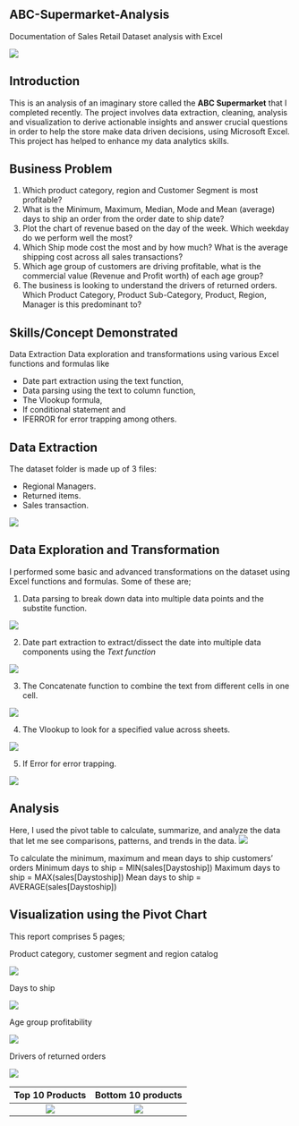 ## ABC-Supermarket-Analysis
Documentation of Sales Retail Dataset analysis with Excel

![](https://github.com/yemiobolo/ABC-Supermarket-Analysis/blob/main/ABC%20Store/store%20picture.jpg)

## Introduction
This is an analysis of an imaginary store called the **ABC Supermarket** that I completed recently. The project involves data extraction, cleaning, analysis and visualization to derive actionable insights and answer crucial questions in order to help the store make data driven decisions, using Microsoft Excel. This project has helped to enhance my data analytics skills.

## Business Problem
1.	Which product category, region and Customer Segment is most profitable?
2.	What is the Minimum, Maximum, Median, Mode and Mean (average) days to ship an order from the order date to ship date?
3.	Plot the chart of revenue based on the day of the week. Which weekday do we perform well the most? 
4.	Which Ship mode cost the most and by how much? What is the average shipping cost across all sales transactions?
5.	Which age group of customers are driving profitable, what is the commercial value (Revenue and Profit worth) of each age group?
6.	The business is looking to understand the drivers of returned orders. Which Product Category, Product Sub-Category, Product, Region, Manager is this predominant to?

## Skills/Concept Demonstrated
Data Extraction 
Data exploration and transformations using various Excel functions and formulas like 
- Date part extraction using the text function, 
- Data parsing using the text to column function, 
- The Vlookup formula,
- If conditional statement and 
- IFERROR for error trapping among others.

## Data Extraction
The dataset folder is made up of 3 files:
- Regional Managers.
- Returned items.
- Sales transaction.

![](https://github.com/yemiobolo/ABC-Supermarket-Analysis/blob/main/ABC%20Store/extraction.PNG)

## Data Exploration and Transformation
I performed some basic and advanced transformations on the dataset using Excel functions and formulas. Some of these are;

1.	Data parsing to break down data into multiple data points and the substite function.

![](https://github.com/yemiobolo/ABC-Supermarket-Analysis/blob/main/ABC%20Store/substitute%20function.PNG)

2.	Date part extraction to extract/dissect the date into multiple data components using the *Text function* 

![](https://github.com/yemiobolo/ABC-Supermarket-Analysis/blob/main/ABC%20Store/Date%20part%20extraction.PNG)

3.  The Concatenate function to combine the text from different cells in one cell.

![](https://github.com/yemiobolo/ABC-Supermarket-Analysis/blob/main/ABC%20Store/Concatenate.PNG)

4.	The Vlookup to look for a specified value across sheets.

![](https://github.com/yemiobolo/ABC-Supermarket-Analysis/blob/main/ABC%20Store/vlookup.PNG)

5.	If Error for error trapping.

![](https://github.com/yemiobolo/ABC-Supermarket-Analysis/blob/main/ABC%20Store/iferror.PNG)

## Analysis
Here, I used the pivot table to calculate, summarize, and analyze  the data that let me see comparisons, patterns, and trends in the data.
![](https://github.com/yemiobolo/ABC-Supermarket-Analysis/blob/main/ABC%20Store/Pivot%20table.PNG)

To calculate the minimum, maximum and mean days to ship customers’ orders
Minimum days to ship = MIN(sales[Daystoship])
Maximum days to ship = MAX(sales[Daystoship])
Mean days to ship = AVERAGE(sales[Daystoship]) 

## Visualization using the Pivot Chart
This report comprises 5 pages;

Product category, customer segment and region catalog

![](https://github.com/yemiobolo/ABC-Supermarket-Analysis/blob/main/ABC%20Store/product%20catalogue.PNG)

Days to ship

![](https://github.com/yemiobolo/ABC-Supermarket-Analysis/blob/main/ABC%20Store/days%20to%20ship.PNG)

Age group profitability

![](https://github.com/yemiobolo/ABC-Supermarket-Analysis/blob/main/ABC%20Store/age%20group.PNG)

Drivers of returned orders

![](https://github.com/yemiobolo/ABC-Supermarket-Analysis/blob/main/drivers%20of%20returned%20product.PNG)

Top 10 Products                                                                                         | Bottom 10 products
:------------------------------------------------------------------------------------------------------:|:-------------------------------------------:
![](https://github.com/yemiobolo/ABC-Supermarket-Analysis/blob/main/ABC%20Store/top%2010%20products.PNG)| ![](https://github.com/yemiobolo/ABC-Supermarket-Analysis/blob/main/ABC%20Store/bottom%2010%20products.PNG)






